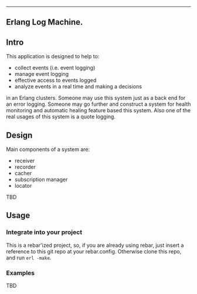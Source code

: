 ----------------------------------------------------
Erlang Log Machine.
----------------------------------------------------

## Intro ##

This application is designed to help to:

 *   collect events (i.e. event logging)
 *   manage event logging
 *   effective access to events logged
 *   analyze events in a real time and making a decisions
  
in an Erlang clusters. Someone may use this system 
just as a back end for an error logging. Someone may go 
further and construct a system for health monitoring and 
automatic healing feature based this system. Also one of 
the real usages of this system is a quote logging.

## Design ##
Main components of a system are:

 *   receiver
 *   recorder
 *   cacher
 *   subscription manager
 *   locator
 
TBD

## Usage ##

### Integrate into your project ###

This is a rebar'ized project, so, if you are already using rebar, just insert a reference 
to this git repo at your rebar.config.
Otherwise clone this repo, and run ``erl -make``.

### Examples ###
TBD